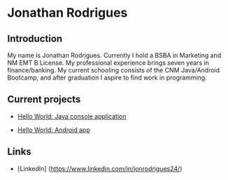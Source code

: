 # Jonathan Rodrigues

## Introduction

My name is Jonathan Rodrigues. Currently I hold a BSBA in Marketing and NM EMT B License. My professional experience brings seven years in finance/banking. My current schooling consists of the CNM Java/Android Bootcamp, and after graduation I aspire to find work in programming.

## Current projects

* [Hello World: Java console application](https://github.com/jonrodrigues24/hello-world-java)

* [Hello World: Android app](https://github.com/jonrodrigues24/android-hello-world.git)

## Links

* [LinkedIn] (https://www.linkedin.com/in/jonrodrigues24/)
